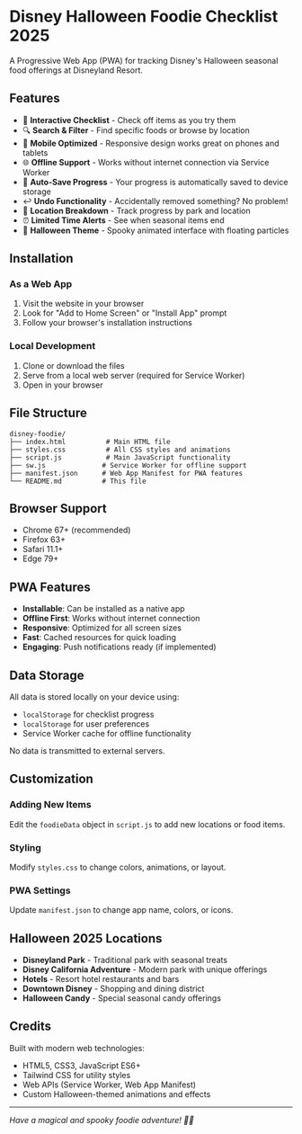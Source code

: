 # Disney Halloween Foodie Checklist 2025

A Progressive Web App (PWA) for tracking Disney's Halloween seasonal food offerings at Disneyland Resort.

## Features

- 🎃 **Interactive Checklist** - Check off items as you try them
- 🔍 **Search & Filter** - Find specific foods or browse by location
- 📱 **Mobile Optimized** - Responsive design works great on phones and tablets
- 🌐 **Offline Support** - Works without internet connection via Service Worker
- 💾 **Auto-Save Progress** - Your progress is automatically saved to device storage
- ↩️ **Undo Functionality** - Accidentally removed something? No problem!
- 🎯 **Location Breakdown** - Track progress by park and location
- ⏰ **Limited Time Alerts** - See when seasonal items end
- 🎨 **Halloween Theme** - Spooky animated interface with floating particles

## Installation

### As a Web App
1. Visit the website in your browser
2. Look for "Add to Home Screen" or "Install App" prompt
3. Follow your browser's installation instructions

### Local Development
1. Clone or download the files
2. Serve from a local web server (required for Service Worker)
3. Open in your browser

## File Structure

```
disney-foodie/
├── index.html          # Main HTML file
├── styles.css          # All CSS styles and animations
├── script.js           # Main JavaScript functionality
├── sw.js              # Service Worker for offline support
├── manifest.json      # Web App Manifest for PWA features
└── README.md          # This file
```

## Browser Support

- Chrome 67+ (recommended)
- Firefox 63+
- Safari 11.1+
- Edge 79+

## PWA Features

- **Installable**: Can be installed as a native app
- **Offline First**: Works without internet connection
- **Responsive**: Optimized for all screen sizes
- **Fast**: Cached resources for quick loading
- **Engaging**: Push notifications ready (if implemented)

## Data Storage

All data is stored locally on your device using:
- `localStorage` for checklist progress
- `localStorage` for user preferences
- Service Worker cache for offline functionality

No data is transmitted to external servers.

## Customization

### Adding New Items
Edit the `foodieData` object in `script.js` to add new locations or food items.

### Styling
Modify `styles.css` to change colors, animations, or layout.

### PWA Settings
Update `manifest.json` to change app name, colors, or icons.

## Halloween 2025 Locations

- **Disneyland Park** - Traditional park with seasonal treats
- **Disney California Adventure** - Modern park with unique offerings  
- **Hotels** - Resort hotel restaurants and bars
- **Downtown Disney** - Shopping and dining district
- **Halloween Candy** - Special seasonal candy offerings

## Credits

Built with modern web technologies:
- HTML5, CSS3, JavaScript ES6+
- Tailwind CSS for utility styles
- Web APIs (Service Worker, Web App Manifest)
- Custom Halloween-themed animations and effects

---

*Have a magical and spooky foodie adventure! 🎃✨*
